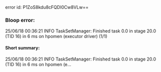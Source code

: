 error id: P1ZoS8kdu8cFQDI0Cw8VLw==
### Bloop error:

25/06/18 00:36:21 INFO TaskSetManager: Finished task 0.0 in stage 20.0 (TID 16) in 6 ms on hpomen (executor driver) (1/1)
#### Short summary: 

25/06/18 00:36:21 INFO TaskSetManager: Finished task 0.0 in stage 20.0 (TID 16) in 6 ms on hpomen (e...